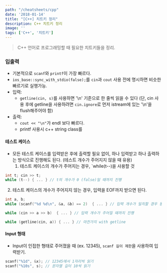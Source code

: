 ```yaml
---
path: "/cheatsheets/cpp"
date: '2018-01-14'
title: "[C++] 치트키 정리"
description: C++ 치트키 정리
image: ''
tags: ['C++', '치트키']
---
```

> C++ 언어로 프로그래밍할 때 필요한 치트키들을 정리.

### 입출력
- 기본적으로 `scanf`와 `printf`이 가장 빠르다.
- `ios_base::sync_with_stdio(false);`를 `cin`과 `cout` 사용 전에 명시하면 비슷한 빠르기로 실행가능.
- 입력:
    - `getline(cin, s)`를 사용하면 '\n' 기준으로 한 줄씩 읽을 수 있다 (단, cin 사용 후에 getline을 사용하려면 `cin.ignore`로 먼저 istream에 있는 '\n'을 flush해주어야 함) 
- 출력:
    - `cout << "\n"`가 endl 보다 빠르다.
    - printf 사용시 c++ string class를 

#### 테스트 케이스
- 모든 테스트 케이스를 입력받은 후에 출력할 필요 없이, 하나 입력받고 하나 출력하는 방식으로 진행해도 된다. (테스트 개수가 주어지지 않을 때 유용)
  1. 테스트 케이스의 개수가 주어지는 경우, `while(t--)을 사용할 것
```c++
int t; cin >> t;
while (t--) { ... } // t의 개수가 0 (false)일 때까지 진행
```
  2. 테스트 케이스의 개수가 주어지지 않는 경우, 입력을 EOF까지 받으면 된다.
```c++
int a, b;
while (scanf("%d %d\n", &a, &b) == 2)  { ... } // 입력 개수가 일치할 경우 동안 진행
```
```c++
while (cin >> a >> b)  { ... } // 입력 개수가 주어질 때까지 진행
```
```c++
while (getline(cin, a)) { ... } // 마찬가지 with getline
```

#### Input 형태
- Input이 인접한 형태로 주어졌을 때 (ex. 12345), `scanf 길이 제한`을 사용하여 입력받기.
```c++
scanf("%1d", &x); // 12345에서 1자리씩 읽기
scanf("%10s", s); // 문자열 길이 10씩 읽기
```